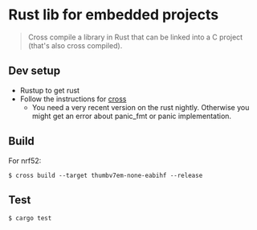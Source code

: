 # Rust lib for embedded projects 

> Cross compile a library in Rust that can be linked into a C project (that's also cross compiled). 

## Dev setup

- Rustup to get rust
- Follow the instructions for [cross](https://github.com/japaric/cross)
  - You need a very recent version on the rust nightly. Otherwise you might get an error about panic_fmt or panic implementation.

## Build

For nrf52:

`$ cross build --target thumbv7em-none-eabihf --release`

## Test

`$ cargo test`
